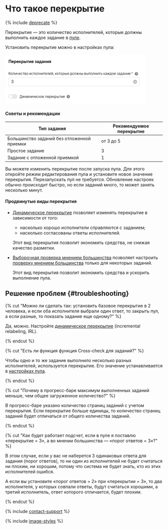 # Что такое перекрытие

{% include [deprecate](../../_includes/deprecate.md) %}

Перекрытие — это количество исполнителей, которые должны выполнить каждое задание в [пуле](../../glossary.md#pool).

Установить перекрытие можно в настройках пула:

![](../_images/location-job/overlap.png)

#### Советы и рекомендации

Тип задания|Рекомендуемое перекрытие
----- | -----
Большинство заданий без отложенной приемки | от 3 до 5
Простое задание | 3
Задание с отложенной приемкой | 1

Вы можете изменить перекрытие после запуска пула. Для этого откройте режим редактирования пула и установите новое значение перекрытия. Перезапускать пул не требуется. Обновление настроек обычно происходит быстро, но если заданий много, то может занять несколько минут.

#### Продвинутые виды перекрытия

- [Динамическое перекрытие](dynamic-overlap.md) позволяет изменять перекрытие в зависимости от того:

    - насколько хорошо исполнители справляются с заданием;
    - насколько согласованы ответы исполнителей.

    Этот вид перекрытия позволит экономить средства, не снижая качество разметки.

- [Выборочная проверка мнением большинства](selective-mvote.md) позволяет настроить [проверку мнением большинства](mvote.md) только для некоторых заданий.

    Этот вид перекрытия позволит экономить средства и ускорить выполнение пула.

## Решение проблем {#troubleshooting}

{% cut "Можно ли сделать так: установить базовое перекрытие в 2 человека, и если оба исполнителя выбрали один ответ, то закрыть пул, а если разные, то показать задание еще одному?" %}

Да, можно. Настройте [динамическое перекрытие](dynamic-overlap.md) (incremental relabeling, IRL).

{% endcut %}

{% cut "Есть ли функция функция Cross-check для заданий?" %}

Чтобы одно и то же задание выполнило несколько разных исполнителей, используется перекрытие. Его значение устанавливается в [настройках пула](pool-edit.md).

{% endcut %}

{% cut "Почему в прогресс-баре максимум выполненных заданий меньше, чем общее загруженное количество?" %}

В прогресс-баре указано количество страниц заданий с учетом перекрытия. Если перекрытие больше единицы, то количество страниц заданий будет отличаться от общего количества заданий.

{% endcut %}

{% cut "Как будет работает подсчет, если в пуле я поставлю «перекрытие = 3», а во мнении большинства — «порог ответов = 3»?" %}

В этом случае, если у вас не наберется 3 одинаковых ответа для задания (порог ответов), то ни один из исполнителей не будет считаться ни плохим, ни хорошим, потому что система не будет знать, кто из этих исполнителей ошибся.

А если вы установите «порог ответов = 2» при «перекрытии = 3», то два исполнителя, у которых совпали ответы, будут считаться хорошими, а третий исполнитель, ответ которого отличается, будет плохим.

{% endcut %}

{% include [contact-support](../_includes/contact-support.md) %}

{% include [image-styles](../../../_includes/image-styles-internal.md) %}